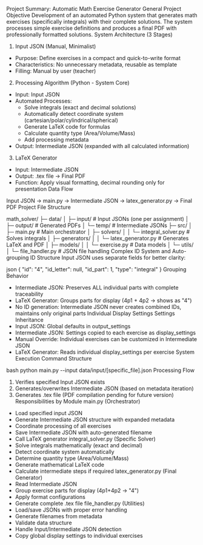 Project Summary: Automatic Math Exercise Generator
General Project Objective
Development of an automated Python system that generates math exercises (specifically integrals) with their complete solutions. The system processes simple exercise definitions and produces a final PDF with professionally formatted solutions.
System Architecture (3 Stages)
1. Input JSON (Manual, Minimalist)
* Purpose: Define exercises in a compact and quick-to-write format
* Characteristics: No unnecessary metadata, reusable as template
* Filling: Manual by user (teacher)
2. Processing Algorithm (Python - System Core)
* Input: Input JSON
* Automated Processes:
   * Solve integrals (exact and decimal solutions)
   * Automatically detect coordinate system (cartesian/polar/cylindrical/spherical)
   * Generate LaTeX code for formulas
   * Calculate quantity type (Area/Volume/Mass)
   * Add processing metadata
* Output: Intermediate JSON (expanded with all calculated information)
3. LaTeX Generator
* Input: Intermediate JSON
* Output: .tex file → Final PDF
* Function: Apply visual formatting, decimal rounding only for presentation
Data Flow

Input JSON → main.py → Intermediate JSON → latex_generator.py → Final PDF
Project File Structure

math_solver/
├─ data/
│  ├─ input/     # Input JSONs (one per assignment)
│  ├─ output/    # Generated PDFs
│  └─ temp/      # Intermediate JSONs
├─ src/
│  ├─ main.py                    # Main orchestrator
│  ├─ solvers/
│  │  └─ integral_solver.py      # Solves integrals
│  ├─ generators/
│  │  └─ latex_generator.py      # Generates LaTeX and PDF
│  ├─ models/
│  │  └─ exercise.py             # Data models
│  └─ utils/
│     └─ file_handler.py         # JSON file handling
Complex ID System and Auto-grouping
ID Structure
Input JSON uses separate fields for better clarity:

json
{
  "id": "4",
  "id_letter": null, 
  "id_part": 1,
  "type": "integral"
}
Grouping Behavior
* Intermediate JSON: Preserves ALL individual parts with complete traceability
* LaTeX Generator: Groups parts for display (4p1 + 4p2 → shows as "4")
* No ID generation: Intermediate JSON never creates combined IDs, maintains only original parts
Individual Display Settings
Settings Inheritance
* Input JSON: Global defaults in output_settings
* Intermediate JSON: Settings copied to each exercise as display_settings
* Manual Override: Individual exercises can be customized in Intermediate JSON
* LaTeX Generator: Reads individual display_settings per exercise
System Execution
Command Structure

bash
python main.py --input data/input/[specific_file].json
Processing Flow
1. Verifies specified Input JSON exists
2. Generates/overwrites Intermediate JSON (based on metadata iteration)
3. Generates .tex file (PDF compilation pending for future version)
Responsibilities by Module
main.py (Orchestrator)
* Load specified input JSON
* Generate Intermediate JSON structure with expanded metadata
* Coordinate processing of all exercises
* Save Intermediate JSON with auto-generated filename
* Call LaTeX generator
integral_solver.py (Specific Solver)
* Solve integrals mathematically (exact and decimal)
* Detect coordinate system automatically
* Determine quantity type (Area/Volume/Mass)
* Generate mathematical LaTeX code
* Calculate intermediate steps if required
latex_generator.py (Final Generator)
* Read Intermediate JSON
* Group exercise parts for display (4p1+4p2 → "4")
* Apply format configurations
* Generate complete .tex file
file_handler.py (Utilities)
* Load/save JSONs with proper error handling
* Generate filenames from metadata
* Validate data structure
* Handle Input/Intermediate JSON detection
* Copy global display settings to individual exercises

